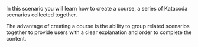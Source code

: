 In this scenario you will learn how to create a course, a series of Katacoda scenarios collected together. 

The advantage of creating a course is the ability to group related scenarios together to provide users with a clear explanation and order to complete the content.